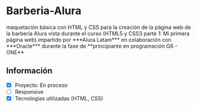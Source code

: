 <h1>Barberia-Alura</h1>
maquetación básica con HTML y CSS para la creación de la página web de la barbería Alura vista durante el curso (HTML5 y CSS3 parte 1: Mi primera página web) impartido por ***Alura Latam*** en colaboración con ***Oracle*** durante la fase de **principiante en programación G6 - ONE**

<h2>Información</h2>

- [x] Proyecto: En proceso
- [ ] Responsive
- [x] Tecnologias utilizadas (HTML, CSS)
